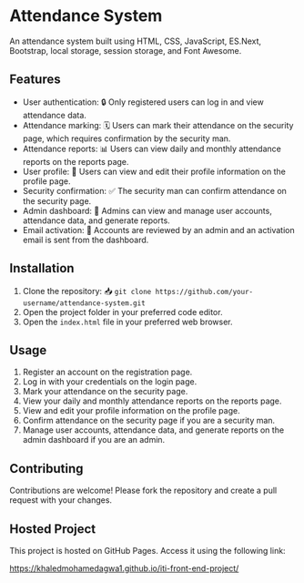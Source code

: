 # Attendance System

An attendance system built using HTML, CSS, JavaScript, ES.Next, Bootstrap, local storage, session storage, and Font Awesome.

## Features

- User authentication: 🔒 Only registered users can log in and view attendance data.
- Attendance marking: 🗓️ Users can mark their attendance on the security page, which requires confirmation by the security man.
- Attendance reports: 📊 Users can view daily and monthly attendance reports on the reports page.
- User profile: 👤 Users can view and edit their profile information on the profile page.
- Security confirmation: ✅ The security man can confirm attendance on the security page.
- Admin dashboard: 🚀 Admins can view and manage user accounts, attendance data, and generate reports.
- Email activation: 📧 Accounts are reviewed by an admin and an activation email is sent from the dashboard.

## Installation

1. Clone the repository: 📥 `git clone https://github.com/your-username/attendance-system.git`
2. Open the project folder in your preferred code editor.
3. Open the `index.html` file in your preferred web browser.

## Usage

1. Register an account on the registration page.
2. Log in with your credentials on the login page.
3. Mark your attendance on the security page.
4. View your daily and monthly attendance reports on the reports page.
5. View and edit your profile information on the profile page.
6. Confirm attendance on the security page if you are a security man.
7. Manage user accounts, attendance data, and generate reports on the admin dashboard if you are an admin.

## Contributing

Contributions are welcome! Please fork the repository and create a pull request with your changes.

## Hosted Project

This project is hosted on GitHub Pages. Access it using the following link:

https://khaledmohamedagwa1.github.io/iti-front-end-project/

